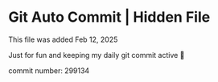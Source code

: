 # Git Auto Commit | Hidden File

This file was added Feb 12, 2025

Just for fun and keeping my daily git commit active 🤪

commit number: 299134
